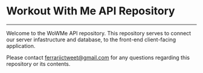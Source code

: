 # Workout With Me API Repository
--- 

Welcome to the WoWMe API repository. This repository serves to connect our server infastructure and database, to the front-end client-facing application. 

Please contact ferrariictweet@gmail.com for any questions regarding this repository or its contents. 